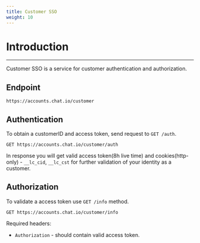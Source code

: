 ```yaml
---
title: Customer SSO
weight: 10
---
```


# Introduction
___

Customer SSO is a service for customer authentication and authorization. 

## Endpoint
`https://accounts.chat.io/customer`


## Authentication
To obtain a customerID and access token, send request to `GET /auth`. 

`GET https://accounts.chat.io/customer/auth`

In response you will get valid access token(8h live time) and cookies(http-only) - `__lc_cid`, `__lc_cst` for further validation of your identity as a customer. 

## Authorization
To validate a access token use `GET /info` method.

`GET https://accounts.chat.io/customer/info`

Required headers:

* `Authorization` - should contain valid access token.


